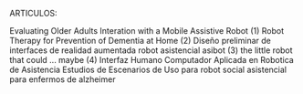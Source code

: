 ARTICULOS:

Evaluating Older Adults Interation with a Mobile Assistive Robot	(1)
Robot Therapy for Prevention of Dementia at Home    (2)
Diseño preliminar de interfaces de realidad aumentada robot asistencial asibot  (3)
the little robot that could ... maybe (4)
Interfaz Humano Computador Aplicada en Robotica de Asistencia
Estudios de Escenarios de Uso para robot social asistencial para enfermos de alzheimer


